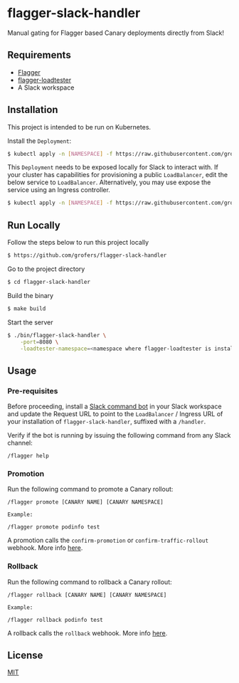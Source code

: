 
# flagger-slack-handler

Manual gating for Flagger based Canary deployments directly from Slack!

## Requirements

- [Flagger](https://flagger.app/)
- [flagger-loadtester](https://docs.flagger.app/usage/webhooks#load-testing)
- A Slack workspace




## Installation 

This project is intended to be run on Kubernetes. 

Install the `Deployment`:

```bash 
$ kubectl apply -n [NAMESPACE] -f https://raw.githubusercontent.com/grofers/flagger-slack-handler/master/kubernetes/deployment.yaml 
```

This `Deployment` needs to be exposed locally for Slack to interact with. If your cluster has capabilities for provisioning a public `LoadBalancer`, edit the below service to `LoadBalancer`. Alternatively, you may use expose the service using an Ingress controller.

```bash
$ kubectl apply -n [NAMESPACE] -f https://raw.githubusercontent.com/grofers/flagger-slack-handler/master/kubernetes/service.yaml 
```


    
## Run Locally

Follow the steps below to run this project locally

```bash
$ https://github.com/grofers/flagger-slack-handler
```

Go to the project directory

```bash
$ cd flagger-slack-handler
```

Build the binary

```bash
$ make build
```

Start the server

```bash
$ ./bin/flagger-slack-handler \
    -port=8080 \
    -loadtester-namespace=<namespace where flagger-loadtester is installed>
```

  
## Usage

### Pre-requisites

Before proceeding, install a [Slack command bot](https://api.slack.com/interactivity/slash-commands) in your Slack workspace and update the Request URL to point to the `LoadBalancer` / Ingress URL of your installation of `flagger-slack-handler`, suffixed with a `/handler`. 

Verify if the bot is running by issuing the following command from any Slack channel:

```
/flagger help
```

### Promotion

Run the following command to promote a Canary rollout:

```
/flagger promote [CANARY NAME] [CANARY NAMESPACE]

Example:

/flagger promote podinfo test
```

A promotion calls the `confirm-promotion` or `confirm-traffic-rollout` webhook. More info [here](https://docs.flagger.app/usage/webhooks).

### Rollback

Run the following command to rollback a Canary rollout:

```
/flagger rollback [CANARY NAME] [CANARY NAMESPACE]

Example:

/flagger rollback podinfo test
```

A rollback calls the `rollback` webhook. More info [here](https://docs.flagger.app/usage/webhooks).


## License

[MIT](https://choosealicense.com/licenses/mit/)

  